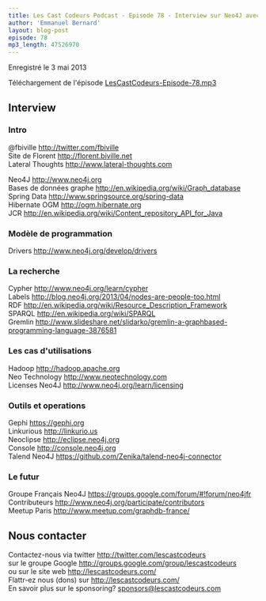 ```yaml
---
title: Les Cast Codeurs Podcast - Episode 78 - Interview sur Neo4J avec Florent Biville
author: 'Emmanuel Bernard'
layout: blog-post
episode: 78
mp3_length: 47526970
---
```

Enregistré le 3 mai 2013

Téléchargement de l'épisode [LesCastCodeurs-Episode-78.mp3](http://traffic.libsyn.com/lescastcodeurs/LesCastCodeurs-Episode-78.mp3)

## Interview

### Intro

@fbiville <http://twitter.com/fbiville>  
Site de Florent <http://florent.biville.net>  
Lateral Thoughts <http://www.lateral-thoughts.com>  

Neo4J <http://www.neo4j.org>  
Bases de données graphe <http://en.wikipedia.org/wiki/Graph_database>  
Spring Data <http://www.springsource.org/spring-data>  
Hibernate OGM <http://ogm.hibernate.org>  
JCR <http://en.wikipedia.org/wiki/Content_repository_API_for_Java>  

### Modèle de programmation

Drivers <http://www.neo4j.org/develop/drivers>  

### La recherche

Cypher <http://www.neo4j.org/learn/cypher>  
Labels <http://blog.neo4j.org/2013/04/nodes-are-people-too.html>  
RDF <http://en.wikipedia.org/wiki/Resource_Description_Framework>  
SPARQL <http://en.wikipedia.org/wiki/SPARQL>  
Gremlin <http://www.slideshare.net/slidarko/gremlin-a-graphbased-programming-language-3876581>  

### Les cas d'utilisations

Hadoop <http://hadoop.apache.org>  
Neo Technology <http://www.neotechnology.com>  
Licenses Neo4J <http://www.neo4j.org/learn/licensing>  

### Outils et operations

Gephi <https://gephi.org>  
Linkurious <http://linkurio.us>  
Neoclipse <http://eclipse.neo4j.org>  
Console <http://console.neo4j.org>  
Talend Neo4J <https://github.com/Zenika/talend-neo4j-connector>  

### Le futur

Groupe Français Neo4J <https://groups.google.com/forum/#!forum/neo4jfr>  
Contributeurs <http://www.neo4j.org/participate/contributors>  
Meetup Paris <http://www.meetup.com/graphdb-france/>  

## Nous contacter

Contactez-nous via twitter <http://twitter.com/lescastcodeurs>  
sur le groupe Google <http://groups.google.com/group/lescastcodeurs>  
ou sur le site web <http://lescastcodeurs.com/>  
Flattr-ez nous (dons) sur <http://lescastcodeurs.com/>  
En savoir plus sur le sponsoring? sponsors@lescastcodeurs.com
